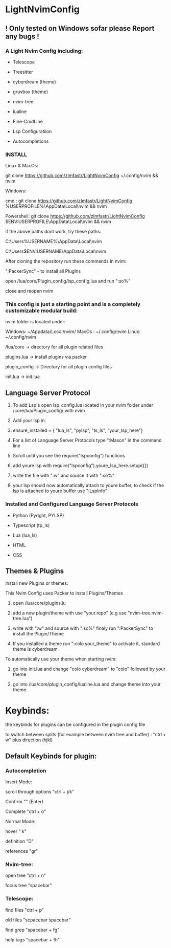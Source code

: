 # LightNvimConfig

## ! Only tested on Windows sofar please Report any bugs !

### A Light Nvim Config including:

- Telescope

- Treesitter

- cyberdream (theme)

- gruvbox (theme)

- nvim-tree

- lualine

- Fine-CmdLine

- Lsp Configuratiion

- Autocompletions

### INSTALL

Linux & MacOs:

git clone https://github.com/zImfastr/LightNvimConfig ~/.config/nvim && nvim

Windows:

cmd : git clone https://github.com/zImfastr/LightNvimConfig %USERPROFILE%\AppData\Local\nvim && nvim

Powershell: git clone https://github.com/zImfastr/LightNvimConfig $ENV:USERPROFILE\AppData\Local\nvim && nvim

if the above paths dont work, try these paths:

C:\Users\%USERNAME%\AppData\Local\nvim

C:\Users\$ENV:USERNAME\AppData\Local\nvim


After cloning the repository run these commands in nvim:

":PackerSync" - to install all PlugIns

open /lua/core/Plugin_config/lsp_config.lua and run ":so%"

close and reopen nvim


### This config is just a starting point and is a completely customizable modular build:

nvim folder is located under:

Windows: ~/Appdata/Local/nvim/
MacOs : ~/.config/nvim
Linux: ~/.config/nvim

/lua/core -> directory for all plugin related files

plugins.lua -> install plugins via packer

plugin_config -> Directory for all plugin config files

init.lua -> init.lua

## Language Server Protocol

1. To add Lsp's open lsp_config.lua located in your nvim folder under /core/lua/Plugin_config/ with nvim

2. Add your lsp in:

3. ensure_installed = { "lua_ls", "pylsp", "ts_ls", "your_lsp_here"}

4. For a list of Language Server Protocols type ":Mason" in the command line

5. Scroll until you see the require("lspconfig") functions

6. add youre lsp with require("lspconfig").youre_lsp_here.setup({})

7. write the file with ":w" and source it with ":so%"

8. your lsp should now automatically attach to youre buffer, to check if the lsp is attached to youre buffer use ":LspInfo"

### Installed and Configured Language Server Protocols

- Python (Pyright, PYLSP)

- Typescript (tp_ls)

- Lua (lua_ls)

- HTML

- CSS


## Themes & Plugins

Install new Plugins or themes:

This Nvim Config uses Packer to install Plugins/Themes

1. open /lua/core/plugins.lu

2. add a new plugin/theme with use "your.repo" (e.g use "nvim-tree.nvim-tree.lua")

3. write with ":w" and source with ":so%" finaly run ":PackerSync" to install the Plugin/Theme

4. If you installed a theme run ":colo your_theme" to activate it, standard theme is cyberdream

To automatically use your theme when starting nvim:

1. go into init.lua and change "colo cyberdream" to "colo" followed by your theme

2. go into /lua/core/plugin_config/lualine.lua and change theme into your theme


# Keybinds:

the keybinds for plugins can be configured in the plugin config file

to switch between splits (for example between nvim tree and buffer) :   "ctrl + w" plus direction (hjkl)


## Default Keybinds for plugin:


### Autocompletion

Insert Mode:

scroll through options "ctrl + j/k"

Confirm "<CR>" (Enter)

Complete "ctrl + o"

Normal Mode:

hover "<shift> k"

definition "<space>D"

references "gr"

### Nvim-tree:

open tree "ctrl + n"

focus tree "spacebar"


### Telescope:

find files "ctrl + p"

old files "scpacebar spacebar"

find grep "spacebar + fg"

help tags "spacebar + fh"

